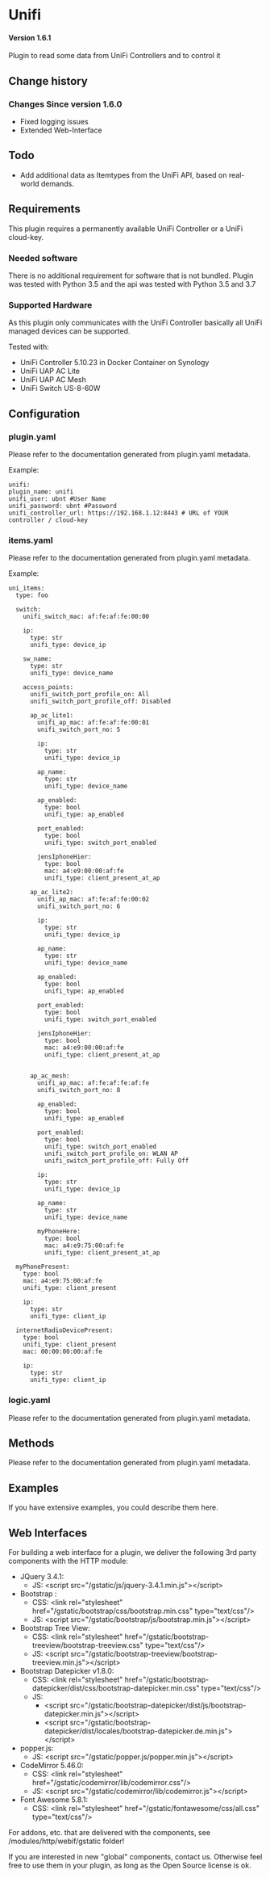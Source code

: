 # Unifi

#### Version 1.6.1

Plugin to read some data from UniFi Controllers and to control it

## Change history

### Changes Since version 1.6.0

- Fixed logging issues
- Extended Web-Interface

## Todo

* Add additional data as Itemtypes from the UniFi API, based on real-world demands.

## Requirements

This plugin requires a permanently available UniFi Controller or a UniFi cloud-key.

### Needed software

There is no additional requirement for software that is not bundled. Plugin was tested with Python 3.5 and the api was tested with Python 3.5 and 3.7

### Supported Hardware

As this plugin only communicates with the UniFi Controller basically all UniFi managed devices can be supported.

Tested with:
* UniFi Controller 5.10.23 in Docker Container on Synology
* UniFi UAP AC Lite
* UniFi UAP AC Mesh
* UniFi Switch US-8-60W

## Configuration

### plugin.yaml
Please refer to the documentation generated from plugin.yaml metadata.

Example:
```
unifi:
plugin_name: unifi
unifi_user: ubnt #User Name
unifi_password: ubnt #Password
unifi_controller_url: https://192.168.1.12:8443 # URL of YOUR controller / cloud-key

```

### items.yaml

Please refer to the documentation generated from plugin.yaml metadata.

Example:
```
uni_items:
  type: foo

  switch:
    unifi_switch_mac: af:fe:af:fe:00:00
    
    ip:
      type: str
      unifi_type: device_ip

    sw_name:
      type: str
      unifi_type: device_name
    
    access_points:
      unifi_switch_port_profile_on: All
      unifi_switch_port_profile_off: Disabled
      
      ap_ac_lite1:
        unifi_ap_mac: af:fe:af:fe:00:01
        unifi_switch_port_no: 5

        ip:
          type: str
          unifi_type: device_ip

        ap_name:
          type: str
          unifi_type: device_name
        
        ap_enabled:
          type: bool
          unifi_type: ap_enabled

        port_enabled:
          type: bool
          unifi_type: switch_port_enabled

        jensIphoneHier:
          type: bool
          mac: a4:e9:00:00:af:fe
          unifi_type: client_present_at_ap
      
      ap_ac_lite2:
        unifi_ap_mac: af:fe:af:fe:00:02
        unifi_switch_port_no: 6

        ip:
          type: str
          unifi_type: device_ip

        ap_name:
          type: str
          unifi_type: device_name
        
        ap_enabled:
          type: bool
          unifi_type: ap_enabled

        port_enabled:
          type: bool
          unifi_type: switch_port_enabled

        jensIphoneHier:
          type: bool
          mac: a4:e9:00:00:af:fe
          unifi_type: client_present_at_ap


      ap_ac_mesh:
        unifi_ap_mac: af:fe:af:fe:af:fe
        unifi_switch_port_no: 8
        
        ap_enabled:
          type: bool
          unifi_type: ap_enabled

        port_enabled:
          type: bool
          unifi_type: switch_port_enabled
          unifi_switch_port_profile_on: WLAN AP
          unifi_switch_port_profile_off: Fully Off
            
        ip:
          type: str
          unifi_type: device_ip

        ap_name:
          type: str
          unifi_type: device_name
          
        myPhoneHere:
          type: bool
          mac: a4:e9:75:00:af:fe
          unifi_type: client_present_at_ap

  myPhonePresent:
    type: bool
    mac: a4:e9:75:00:af:fe
    unifi_type: client_present

    ip:
      type: str
      unifi_type: client_ip

  internetRadioDevicePresent:
    type: bool
    unifi_type: client_present
    mac: 00:00:00:00:af:fe
  
    ip:
      type: str
      unifi_type: client_ip

```



### logic.yaml
Please refer to the documentation generated from plugin.yaml metadata.


## Methods
Please refer to the documentation generated from plugin.yaml metadata.


## Examples

If you have extensive examples, you could describe them here.


## Web Interfaces

For building a web interface for a plugin, we deliver the following 3rd party components with the HTTP module:

   * JQuery 3.4.1: 
     * JS: &lt;script src="/gstatic/js/jquery-3.4.1.min.js"&gt;&lt;/script&gt;
   * Bootstrap : 
     * CSS: &lt;link rel="stylesheet" href="/gstatic/bootstrap/css/bootstrap.min.css" type="text/css"/&gt; 
     * JS: &lt;script src="/gstatic/bootstrap/js/bootstrap.min.js"&gt;&lt;/script&gt;     
   * Bootstrap Tree View: 
      * CSS: &lt;link rel="stylesheet" href="/gstatic/bootstrap-treeview/bootstrap-treeview.css" type="text/css"/&gt; 
      * JS: &lt;script src="/gstatic/bootstrap-treeview/bootstrap-treeview.min.js"&gt;&lt;/script&gt;
   * Bootstrap Datepicker v1.8.0:
      * CSS: &lt;link rel="stylesheet" href="/gstatic/bootstrap-datepicker/dist/css/bootstrap-datepicker.min.css" type="text/css"/&gt;
      * JS:
         * &lt;script src="/gstatic/bootstrap-datepicker/dist/js/bootstrap-datepicker.min.js"&gt;&lt;/script&gt;
         * &lt;script src="/gstatic/bootstrap-datepicker/dist/locales/bootstrap-datepicker.de.min.js"&gt;&lt;/script&gt;
   * popper.js: 
      * JS: &lt;script src="/gstatic/popper.js/popper.min.js"&gt;&lt;/script&gt;
   * CodeMirror 5.46.0: 
      * CSS: &lt;link rel="stylesheet" href="/gstatic/codemirror/lib/codemirror.css"/&gt;
      * JS: &lt;script src="/gstatic/codemirror/lib/codemirror.js"&gt;&lt;/script&gt;
   * Font Awesome 5.8.1:
      * CSS: &lt;link rel="stylesheet" href="/gstatic/fontawesome/css/all.css" type="text/css"/&gt;

 For addons, etc. that are delivered with the components, see /modules/http/webif/gstatic folder!
 
 If you are interested in new "global" components, contact us. Otherwise feel free to use them in your plugin, as long as
 the Open Source license is ok.
 
